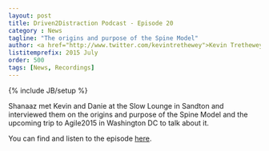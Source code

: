 ```yaml
---
layout: post
title: Driven2Distraction Podcast - Episode 20
category : News
tagline: "The origins and purpose of the Spine Model"
author: <a href="http://www.twitter.com/kevintrethewey">Kevin Trethewey</a>
listitemprefix: 2015 July
order: 500
tags: [News, Recordings]
---
```

{% include JB/setup %}

Shanaaz met Kevin and Danie at the Slow Lounge in Sandton and interviewed them on the origins and purpose of the Spine Model and the upcoming trip to Agile2015 in Washington DC to talk about it. 

You can find and listen to the episode [here](http://driven2distraction.co.za/distraction/2015/07/27/D2D020.html).

